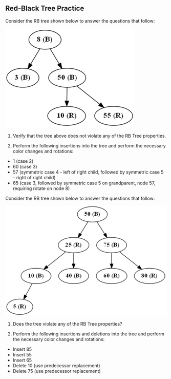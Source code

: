 ## Red-Black Tree Practice
 
Consider the RB tree shown below to answer the questions that follow:


<img src="./images/rb_worksheet_1.png">


1.  Verify that the tree above does not violate any of the RB Tree properties.

2.	Perform the following insertions into the tree and perform the necessary color changes and rotations:

- 1 (case 2)
- 60 (case 3)
- 57 (symmetric case 4 - left of right child, followed by symmetric case 5 - right of right child)
- 65 (case 3, followed by symmetric case 5 on grandparent, node 57, requiring rotate on node 8)


Consider the RB tree shown below to answer the questions that follow:


<img src="./images/rb_worksheet_2.png">


1.  Does the tree violate any of the RB Tree properties?  

2.	Perform the following insertions and deletions into the tree and perform the necessary color changes and rotations:

- Insert 85
- Insert 55
- Insert 65
- Delete 10 (use predecessor replacement)
- Delete 75 (use predecessor replacement) 
	

